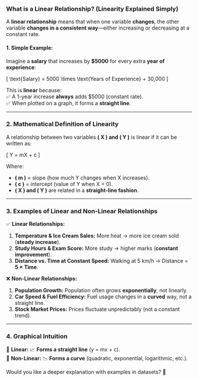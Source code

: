 ### **What is a Linear Relationship? (Linearity Explained Simply)**

A **linear relationship** means that when one variable **changes**, the other variable **changes in a consistent way**—either increasing or decreasing at a constant rate.

#### **1. Simple Example:**

Imagine a **salary** that increases by **$5000** for every extra **year of experience**:

\[
\text{Salary} = 5000 \times \text{Years of Experience} + 30,000
\]

This is **linear** because:  
✅ A 1-year increase **always** adds $5000 (constant rate).  
✅ When plotted on a graph, it forms a **straight line**.

---

### **2. Mathematical Definition of Linearity**

A relationship between two variables **\( X \) and \( Y \)** is linear if it can be written as:

\[
Y = mX + c
\]

Where:

- **\( m \)** = slope (how much Y changes when X increases).
- **\( c \)** = intercept (value of Y when X = 0).
- **\( X \) and \( Y \)** are related in a **straight-line fashion**.

---

### **3. Examples of Linear and Non-Linear Relationships**

✅ **Linear Relationships:**

1. **Temperature & Ice Cream Sales:** More heat → more ice cream sold (**steady increase**).
2. **Study Hours & Exam Score:** More study → higher marks (**constant improvement**).
3. **Distance vs. Time at Constant Speed:** Walking at 5 km/h → Distance = **5 × Time**.

❌ **Non-Linear Relationships:**

1. **Population Growth:** Population often grows **exponentially**, not linearly.
2. **Car Speed & Fuel Efficiency:** Fuel usage changes in a **curved** way, not a straight line.
3. **Stock Market Prices:** Prices fluctuate unpredictably (not a constant trend).

---

### **4. Graphical Intuition**

🔹 **Linear:** 📈 **Forms a straight line** (y = mx + c).  
🔹 **Non-Linear:** 📉 **Forms a curve** (quadratic, exponential, logarithmic, etc.).

Would you like a deeper explanation with examples in datasets? 🚀
